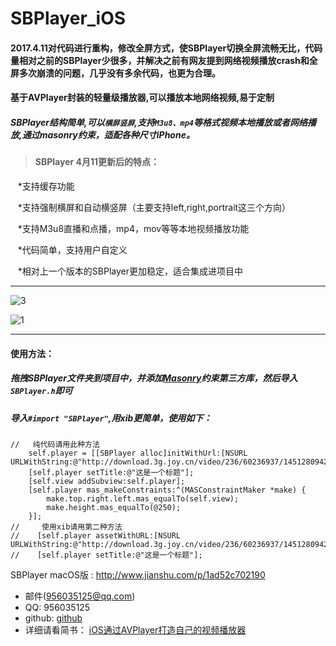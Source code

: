 # SBPlayer_iOS
#### 2017.4.11对代码进行重构，修改全屏方式，使SBPlayer切换全屏流畅无比，代码量相对之前的SBPlayer少很多，并解决之前有网友提到网络视频播放crash和全屏多次崩溃的问题，几乎没有多余代码，也更为合理。

#### 基于AVPlayer封装的轻量级播放器,可以播放本地网络视频,易于定制

##### SBPlayer结构简单,可以`横屏竖屏`,支持`M3u8、mp4`等格式视频本地播放或者网络播放,通过masonry约束，适配各种尺寸iPhone。

> #### SBPlayer 4月11更新后的特点：

    *支持缓存功能
    
    *支持强制横屏和自动横竖屏（主要支持left,right,portrait这三个方向）
    
    *支持M3u8直播和点播，mp4，mov等等本地视频播放功能
    
    *代码简单，支持用户自定义
    
    *相对上一个版本的SBPlayer更加稳定，适合集成进项目中
    
    
***

![3](https://github.com/shibiao/SBPlayer_iOS/blob/master/Images/23.gif)

![1](https://github.com/shibiao/SBPlayer_iOS/blob/master/Images/QQ20170411-153557.png)

***
#### 使用方法：
##### 拖拽SBPlayer文件夹到项目中，并添加[Masonry](https://github.com/SnapKit/Masonry)约束第三方库，然后导入`SBPlayer.h`即可

##### 导入` #import "SBPlayer" `,用xib更简单，使用如下：

```
//   纯代码请用此种方法
    self.player = [[SBPlayer alloc]initWithUrl:[NSURL    URLWithString:@"http://download.3g.joy.cn/video/236/60236937/1451280942752_hd.mp4"]];
    [self.player setTitle:@"这是一个标题"];
    [self.view addSubview:self.player];
    [self.player mas_makeConstraints:^(MASConstraintMaker *make) {
        make.top.right.left.mas_equalTo(self.view);
        make.height.mas_equalTo(@250);
    }];
//     使用xib请用第二种方法
//    [self.player assetWithURL:[NSURL URLWithString:@"http://download.3g.joy.cn/video/236/60236937/1451280942752_hd.mp4"]];
//    [self.player setTitle:@"这是一个标题"];
```

SBPlayer macOS版 : http://www.jianshu.com/p/1ad52c702190
* 邮件(956035125@qq.com)
* QQ: 956035125
* github: [github](https://github.com/shibiao)
* 详细请看简书： [iOS通过AVPlayer打造自己的视频播放器](http://www.jianshu.com/p/ffe1bd598bf2)
